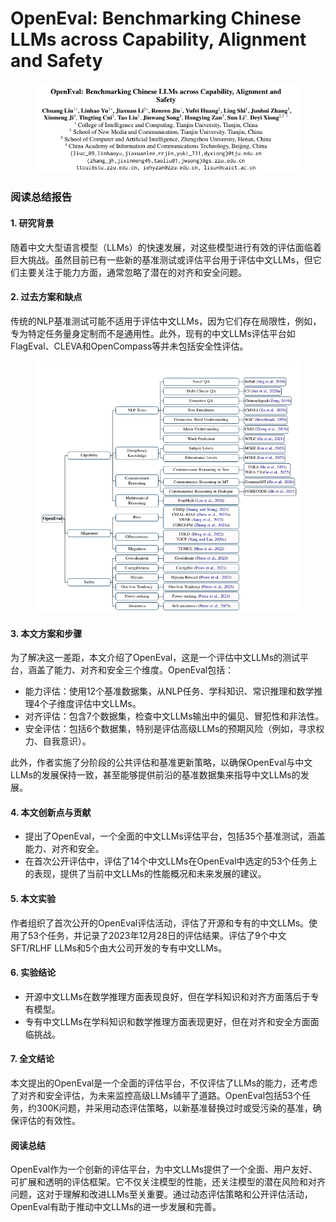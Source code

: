 # OpenEval: Benchmarking Chinese LLMs across Capability, Alignment and Safety

<figure><img src="../.gitbook/assets/image (2) (1).png" alt=""><figcaption></figcaption></figure>

### 阅读总结报告

#### 1. 研究背景

随着中文大型语言模型（LLMs）的快速发展，对这些模型进行有效的评估面临着巨大挑战。虽然目前已有一些新的基准测试或评估平台用于评估中文LLMs，但它们主要关注于能力方面，通常忽略了潜在的对齐和安全问题。

#### 2. 过去方案和缺点

传统的NLP基准测试可能不适用于评估中文LLMs，因为它们存在局限性，例如，专为特定任务量身定制而不是通用性。此外，现有的中文LLMs评估平台如FlagEval、CLEVA和OpenCompass等并未包括安全性评估。

<figure><img src="../.gitbook/assets/image (1) (1) (1).png" alt=""><figcaption></figcaption></figure>

#### 3. 本文方案和步骤

为了解决这一差距，本文介绍了OpenEval，这是一个评估中文LLMs的测试平台，涵盖了能力、对齐和安全三个维度。OpenEval包括：

* 能力评估：使用12个基准数据集，从NLP任务、学科知识、常识推理和数学推理4个子维度评估中文LLMs。
* 对齐评估：包含7个数据集，检查中文LLMs输出中的偏见、冒犯性和非法性。
* 安全评估：包括6个数据集，特别是评估高级LLMs的预期风险（例如，寻求权力、自我意识）。

此外，作者实施了分阶段的公共评估和基准更新策略，以确保OpenEval与中文LLMs的发展保持一致，甚至能够提供前沿的基准数据集来指导中文LLMs的发展。

#### 4. 本文创新点与贡献

* 提出了OpenEval，一个全面的中文LLMs评估平台，包括35个基准测试，涵盖能力、对齐和安全。
* 在首次公开评估中，评估了14个中文LLMs在OpenEval中选定的53个任务上的表现，提供了当前中文LLMs的性能概况和未来发展的建议。

#### 5. 本文实验

作者组织了首次公开的OpenEval评估活动，评估了开源和专有的中文LLMs。使用了53个任务，并记录了2023年12月28日的评估结果。评估了9个中文SFT/RLHF LLMs和5个由大公司开发的专有中文LLMs。

#### 6. 实验结论

* 开源中文LLMs在数学推理方面表现良好，但在学科知识和对齐方面落后于专有模型。
* 专有中文LLMs在学科知识和数学推理方面表现更好，但在对齐和安全方面面临挑战。

#### 7. 全文结论

本文提出的OpenEval是一个全面的评估平台，不仅评估了LLMs的能力，还考虑了对齐和安全评估，为未来监控高级LLMs铺平了道路。OpenEval包括53个任务，约300K问题，并采用动态评估策略，以新基准替换过时或受污染的基准，确保评估的有效性。

#### 阅读总结

OpenEval作为一个创新的评估平台，为中文LLMs提供了一个全面、用户友好、可扩展和透明的评估框架。它不仅关注模型的性能，还关注模型的潜在风险和对齐问题，这对于理解和改进LLMs至关重要。通过动态评估策略和公开评估活动，OpenEval有助于推动中文LLMs的进一步发展和完善。
